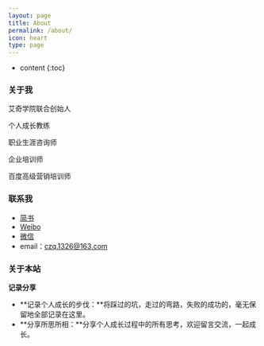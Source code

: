 ```yaml
---
layout: page
title: About
permalink: /about/
icon: heart
type: page
---
```


* content
{:toc}

### 关于我

艾奇学院联合创始人

个人成长教练

职业生涯咨询师

企业培训师

百度高级营销培训师


### 联系我

* [简书](http://www.jianshu.com/u/df3225ae5eb0)
* [Weibo](http://weibo.com/imchensir)
* [微信](https://mp.weixin.qq.com/s/y/24Acuz6zhoJZiKnMnBCkNg)
* email：czq.1326@163.com

### 关于本站

**记录分享**

- **记录个人成长的步伐：**将踩过的坑，走过的弯路，失败的成功的，毫无保留地全部记录在这里。
- **分享所思所相：**分享个人成长过程中的所有思考，欢迎留言交流，一起成长。



